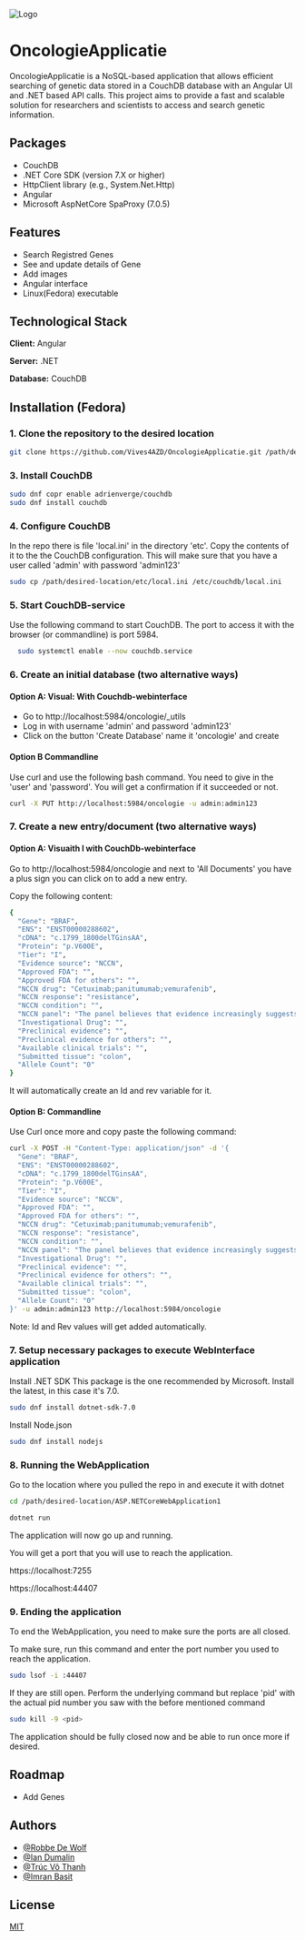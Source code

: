 
![Logo](https://www.azdelta.be/sites/all/themes/azdelta/images/lgo_azDelta.png)


# OncologieApplicatie

OncologieApplicatie is a NoSQL-based application that allows efficient searching of genetic data stored in a CouchDB database with an Angular UI and .NET based API calls. 
This project aims to provide a fast and scalable solution for researchers and scientists to access and search genetic information.



## Packages
- CouchDB
- .NET Core SDK (version 7.X or higher)
- HttpClient library (e.g., System.Net.Http) 
- Angular
- Microsoft AspNetCore SpaProxy (7.0.5)
## Features

- Search Registred Genes
- See and update details of Gene
- Add images
- Angular interface
- Linux(Fedora) executable


## Technological Stack

**Client:** Angular

**Server:** .NET

**Database:** CouchDB



## Installation (Fedora)

### 1. Clone the repository to the desired location

```bash
git clone https://github.com/Vives4AZD/OncologieApplicatie.git /path/desired-location
```

### 3. Install CouchDB

```bash
sudo dnf copr enable adrienverge/couchdb
sudo dnf install couchdb
```

### 4. Configure CouchDB
In the repo there is file 'local.ini' in the directory 'etc'. 
Copy the contents of it to the the CouchDB configuration.
This will make sure that you have a user called 'admin' with password 'admin123'

```bash
sudo cp /path/desired-location/etc/local.ini /etc/couchdb/local.ini
```

### 5. Start CouchDB-service

Use the following command to start CouchDB. The port to access it with the browser (or commandline) is port 5984.

```bash
  sudo systemctl enable --now couchdb.service
```

### 6. Create an initial database (two alternative ways)

#### Option A: Visual: With Couchdb-webinterface
- Go to http://localhost:5984/oncologie/_utils
- Log in with username 'admin' and password 'admin123'
- Click on the button 'Create Database' name it 'oncologie' and create

#### Option B Commandline

Use curl and use the following bash command. You need to give in the 'user' and 'password'. You will get a confirmation if it succeeded or not.
```bash
curl -X PUT http://localhost:5984/oncologie -u admin:admin123
```

### 7. Create a new entry/document (two alternative ways)
#### Option A: Visuaith l with CouchDb-webinterface

Go to http://localhost:5984/oncologie and next to 'All Documents' you have a plus sign you can click on to add a new entry.

Copy the following content:

```bash
{
  "Gene": "BRAF",
  "ENS": "ENST00000288602",
  "cDNA": "c.1799_1800delTGinsAA",
  "Protein": "p.V600E",
  "Tier": "I",
  "Evidence source": "NCCN",
  "Approved FDA": "",
  "Approved FDA for others": "",
  "NCCN drug": "Cetuximab;panitumumab;vemurafenib",
  "NCCN response": "resistance",
  "NCCN condition": "",
  "NCCN panel": "The panel believes that evidence increasingly suggests that BRAF V600E mutation makes response to panitumumab or cetuximab, as single agents or in combination with cytotoxic chemotherapy, highly unlikely, unless given with a BRAF inhibitor",
  "Investigational Drug": "",
  "Preclinical evidence": "",
  "Preclinical evidence for others": "",
  "Available clinical trials": "",
  "Submitted tissue": "colon",
  "Allele Count": "0"
}
```

It will automatically create an Id and rev variable for it.

#### Option B: Commandline
Use Curl once more and copy paste the following command:

```bash
curl -X POST -H "Content-Type: application/json" -d '{
  "Gene": "BRAF",
  "ENS": "ENST00000288602",
  "cDNA": "c.1799_1800delTGinsAA",
  "Protein": "p.V600E",
  "Tier": "I",
  "Evidence source": "NCCN",
  "Approved FDA": "",
  "Approved FDA for others": "",
  "NCCN drug": "Cetuximab;panitumumab;vemurafenib",
  "NCCN response": "resistance",
  "NCCN condition": "",
  "NCCN panel": "The panel believes that evidence increasingly suggests that BRAF V600E mutation makes response to panitumumab or cetuximab, as single agents or in combination with cytotoxic chemotherapy, highly unlikely, unless given with a BRAF inhibitor",
  "Investigational Drug": "",
  "Preclinical evidence": "",
  "Preclinical evidence for others": "",
  "Available clinical trials": "",
  "Submitted tissue": "colon",
  "Allele Count": "0"
}' -u admin:admin123 http://localhost:5984/oncologie
```

Note: Id and Rev values will get added automatically.

### 7. Setup necessary packages to execute WebInterface application

Install .NET SDK
This package is the one recommended by Microsoft. Install the latest, in this case it's 7.0.

```bash
sudo dnf install dotnet-sdk-7.0
```

Install Node.json
```bash
sudo dnf install nodejs
```

### 8. Running the WebApplication

Go to the location where you pulled the repo in and execute it with dotnet

```bash
cd /path/desired-location/ASP.NETCoreWebApplication1

dotnet run
```

The application will now go up and running.

You will get a port that you will use to reach the application.


https://localhost:7255

https://localhost:44407



### 9. Ending the application

To end the WebApplication, you need to make sure the ports are all closed.

To make sure, run this command and enter the port number you used to reach the application.

```bash
sudo lsof -i :44407
```

If they are still open. Perform the underlying command but replace 'pid' with the actual pid number you saw with the before mentioned command

```bash
sudo kill -9 <pid>
```

The application should be fully closed now and be able to run once more if desired.
## Roadmap

- Add Genes



## Authors

- [@Robbe De Wolf](https://github.com/RobbeDeWolf)
- [@Ian Dumalin](https://github.com/iandumalinvives)
- [@Trúc Vô Thanh](https://github.com/vthanhtruc)
- [@Imran Basit](https://github.com/ImranBasit)

## License

[MIT](https://choosealicense.com/licenses/mit/)
